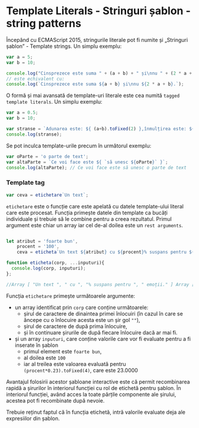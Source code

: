 # Template Literals - Stringuri șablon - string patterns

Începând cu ECMAScript 2015, stringurile literale pot fi numite și „Stringuri șablon” - Template strings. Un simplu exemplu:

```js
var a = 5;
var b = 10;

console.log("Cinsprezece este suma " + (a + b) + " și\nnu " + (2 * a + b) + ".");
// este echivalent cu:
console.log(`Cinsprezece este suma ${a + b} și\nnu ${2 * a + b}.`);
```

O formă și mai avansată de template-uri literale este cea numită `tagged template literals`. Un simplu exemplu:

```js
var a = 0.5;
var b = 10;

var stranse = `Adunarea este: ${ (a+b).toFixed(2) },înmulțirea este: ${ a*b }`;
console.log(stranse);
```

Se pot inculca template-urile precum în următorul exemplu:

```javascript
var oParte = 'o parte de text';
var altaParte = `Ce voi face este ${ `să unesc ${oParte}` }`;
console.log(altaParte); // Ce voi face este să unesc o parte de text
```

### Template tag

```javascript
var ceva = etichetare`Un text`;
```

`etichetare` este o funcție care este apelată cu datele template-ului literal care este procesat. Funcția primește datele din template ca bucăți individuale și trebuie să le combine pentru a creea rezultatul. Primul argument este chiar un array iar cel de-al doilea este un `rest arguments`.

```javascript

let atribut = 'foarte bun',
    procent = '100',
    ceva = eticheta`Un text ${atribut} cu ${procent}% suspans pentru ${(procent*0.23).toFixed(4)} emoții.`;

function eticheta(corp, ...inputuri){
  console.log(corp, inputuri);
};

//Array [ "Un text ", " cu ", "% suspans pentru ", " emoții." ] Array [ "foarte bun", "100", "23.0000" ]
```

Funcția `etichetare` primește următoarele argumente:
- un array identificat prin `corp` care conține următoarele:
  - șirul de caractere de dinaintea primei înlocuiri (în cazul în care se ăncepe cu o înlocuire acesta este un șir gol `""`),
  - șirul de caractere de după prima înlocuire,
  - și în continuare șirurile de după fiecare înlocuire dacă ar mai fi.
- și un array `inputuri`, care conține valorile care vor fi evaluate pentru a fi inserate în șablon
  - primul element este `foarte bun`,
  - al doilea este `100`
  - iar al treilea este valoarea evaluată pentru `(procent*0.23).toFixed(4)`, care este 23.0000

Avantajul folosirii acestor șabloane interactive este că permit recombinarea rapidă a șirurilor în interiorul funcției cu rol de etichetă pentru șablon. În interiorul funcției, având acces la toate părțile componente ale șirului, acestea pot fi recombinate după nevoie.

Trebuie reținut faptul că în funcția etichetă, intră valorile evaluate deja ale expresiilor din șablon.

